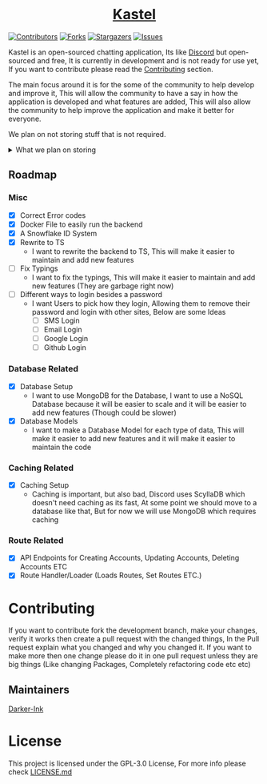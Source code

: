 <div>
<div align="center">
  <br />
  <p>
    <a href="https://kastelapp.com"><h1>Kastel</h1></a> 
  </p>
</div>

[![Contributors][contributors-shield]][contributors-url]
[![Forks][forks-shield]][forks-url]
[![Stargazers][stars-shield]][stars-url]
[![Issues][issues-shield]][issues-url]

Kastel is an open-sourced chatting application, Its like [Discord](https://discord.com) but open-sourced and free, It is currently in development and is not ready for use yet, If you want to contribute please read the [Contributing](#contributing) section.

The main focus around it is for the some of the community to help develop and improve it, This will allow the community to have a say in how the application is developed and what features are added, This will also allow the community to help improve the application and make it better for everyone. 

We plan on not storing stuff that is not required.

<details>
<summary>What we plan on storing</summary>

## User Data

In this table below we explain some data that may be considered sensitive and why we need it, How we store it, How we use it and how you can remove it.

Note, Any Data not listed here can be removed by deleting your account.

| Data              | Why we need it          | How we store it | How we use it                      | How to remove it                       |
| ----------------- | ----------------------- | -------------- | ----------------------------------- | -------------------------------------- |
| ID                | Identify user           | Encrypted      | User identification                 | Delete account                         |
| Email             | Verify account          | Encrypted      | Account verification, communication | Delete account                         |
| Username          | Identify user           | Encrypted      | User identification                 | Delete account                         |
| Password          | Login to account        | Hashed         | User authentication                 | Change password or delete account      |
| Phone number      | Verify account          | Encrypted      | Account verification, communication | Delete account                         |
| Two-factor secret | Verify account          | Encrypted      | Two-factor authentication           | Disable two-factor or delete account   |
| IP addresses      | Account security        | Encrypted      | Session management                  | Log out of all sessions                |

There is some More Data below on what we store, This is stuff like your avatar, tag, flags etc etc

<details>
<summary>More Data</summary>


| Data                      | Why we need it                    | How we store it | How we use it                       | How to remove it                       |
| ------------------------- | --------------------------------- | --------------- | ----------------------------------- | -------------------------------------- |
| Email Verified            | To check if the email is verified | Encrypted       | Account verification                | Delete account                         |
| Tag                       | Identify user                     | Encrypted       | User identification                 | Delete account                         |
| Avatar                    | Identify user                     | Encrypted       | User identification                 | Delete account                         |
| Two-factor enabled        | Verify account                    | Encrypted       | Two-factor authentication           | Disable two-factor or delete account   |
| Two-Factor Verified       | Verify account                    | Encrypted       | Two-factor authentication           | Disable two-factor or delete account   |
| Flags                     | Info about the user               | Encrypted       | User identification                 | Delete account                         |
| Banned                    | Info about the user               | Encrypted       | User identification                 | Request account deletion               |
| Locked                    | Info about the user               | Encrypted       | User identification                 | Request account deletion               |
| AccountDeletionInProgress | Info about the user               | Encrypted       | User identification                 | Wait for account deletion              |

</details>

<br />

### User Settings

So for User Settings this is stuff like Tokens, theme etc etc

| Data              | Why we need it                    | How we store it | How we use it                      | How to remove it                       |
| ----------------- | --------------------------------- | --------------- | ---------------------------------- | -------------------------------------- |
| ID                | Identify user                     | Encrypted       | User identification                | Delete account                         |
| Status            | User status                       | Encrypted       | User status                        | Change status or remove current one    |
| Tokens & Ips      | Account Authentication & Security | Encrypted       | Session management                 | Log out of all sessions                |
| Language          | User language                     | Encrypted       | User language                      | Delete Account                         |
| Message Ids       | For Messages that mention you     | Encrypted       | Message identification             | Delete Account                         |

### Friends

| Data              | Why we need it          | How we store it | How we use it                      | How to remove it                       |
| ----------------- | ----------------------- | -------------- | ----------------------------------- | -------------------------------------- |
| ID                | Identify user           | Encrypted      | User identification                 | Delete account                         |
| Friend ID         | Identify friend         | Encrypted      | Friend identification               | Remove friend                          |
| SenderNickname    | Identify friend         | Encrypted      | Friend identification               | Remove friend                          |
| ReceiverNickname  | Identify friend         | Encrypted      | Friend identification               | Remove friend                          |

### Gifts

| Data              | Why we need it          | How we store it | How we use it                      | How to remove it                       |
| ----------------- | ----------------------- | -------------- | ----------------------------------- | -------------------------------------- |
| UsedBy            | Identify user           | Encrypted      | User identification                 | Delete account                         |

</details>

## Roadmap
### Misc
- [x] Correct Error codes
- [x] Docker File to easily run the backend
- [x] A Snowflake ID System
- [x] Rewrite to TS
    - I want to rewrite the backend to TS, This will make it easier to maintain and add new features
- [ ] Fix Typings
    - I want to fix the typings, This will make it easier to maintain and add new features (They are garbage right now)
- [ ] Different ways to login besides a password
    - I want Users to pick how they login, Allowing them to remove their password and login with other sites, Below are some Ideas
      - [ ] SMS Login
      - [ ] Email Login
      - [ ] Google Login
      - [ ] Github Login

### Database Related
- [x] Database Setup
    - I want to use MongoDB for the Database, I want to use a NoSQL Database because it will be easier to scale and it will be easier to add new features (Though could be slower)
- [x] Database Models
    - I want to make a Database Model for each type of data, This will make it easier to add new features and it will make it easier to maintain the code
    
### Caching Related
- [x] Caching Setup
    - Caching is important, but also bad, Discord uses ScyllaDB which doesn't need caching as its fast, At some point we should move to a database like that, But for now we will use MongoDB which requires caching
### Route Related
- [x] API Endpoints for Creating Accounts, Updating Accounts, Deleting Accounts ETC
- [x] Route Handler/Loader (Loads Routes, Set Routes ETC.)

# Contributing

If you want to contribute fork the development branch, make your changes, verify it works then create a pull request with the changed things, In the Pull request explain what you changed and why you changed it. If you want to make more then one change please do it in one pull request unless they are big things (Like changing Packages, Completely refactoring code etc etc)

## Maintainers

[Darker-Ink](https://github.com/Darker-Ink)

# License

This project is licensed under the GPL-3.0 License, For more info please check [LICENSE.md](/LICENSE.md)

[contributors-shield]: https://img.shields.io/github/contributors/Kastelll/backend.svg?style=for-the-badge
[contributors-url]: https://github.com/Kastelll/backend/graphs/contributors
[forks-shield]: https://img.shields.io/github/forks/Kastelll/backend.svg?style=for-the-badge
[forks-url]: https://github.com/Kastelll/backend/network/members
[stars-shield]: https://img.shields.io/github/stars/Kastelll/backend.svg?style=for-the-badge
[stars-url]: https://github.com/Kastelll/backend/stargazers
[issues-shield]: https://img.shields.io/github/issues/Kastelll/backend.svg?style=for-the-badge
[issues-url]: https://github.com/Kastelll/backend/issues
[Kastel Code Lines]: https://sloc.xyz/github/Kastelll/backend?category=lines
</div>
